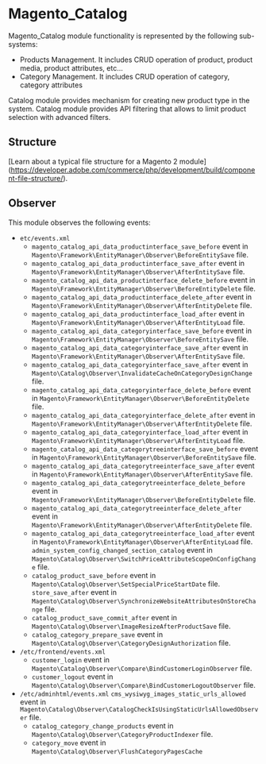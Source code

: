 # Magento_Catalog

Magento_Catalog module functionality is represented by the following sub-systems:

- Products Management. It includes CRUD operation of product, product media, product attributes, etc...
- Category Management. It includes CRUD operation of category, category attributes

Catalog module provides mechanism for creating new product type in the system.
Catalog module provides API filtering that allows to limit product selection with advanced filters.

## Structure

  [Learn about a typical file structure for a Magento 2 module]
  (https://developer.adobe.com/commerce/php/development/build/component-file-structure/).

## Observer

This module observes the following events:

- `etc/events.xml`
   - `magento_catalog_api_data_productinterface_save_before` event in
   `Magento\Framework\EntityManager\Observer\BeforeEntitySave` file.
   - `magento_catalog_api_data_productinterface_save_after` event in
   `Magento\Framework\EntityManager\Observer\AfterEntitySave` file.
   - `magento_catalog_api_data_productinterface_delete_before` event in
   `Magento\Framework\EntityManager\Observer\BeforeEntityDelete` file.
   - `magento_catalog_api_data_productinterface_delete_after` event in
   `Magento\Framework\EntityManager\Observer\AfterEntityDelete` file.
   - `magento_catalog_api_data_productinterface_load_after` event in
   `Magento\Framework\EntityManager\Observer\AfterEntityLoad` file.
   - `magento_catalog_api_data_categoryinterface_save_before` event in
   `Magento\Framework\EntityManager\Observer\BeforeEntitySave` file.
   - `magento_catalog_api_data_categoryinterface_save_after` event in
   `Magento\Framework\EntityManager\Observer\AfterEntitySave` file.
   - `magento_catalog_api_data_categoryinterface_save_after` event in
   `Magento\Catalog\Observer\InvalidateCacheOnCategoryDesignChange` file.
   - `magento_catalog_api_data_categoryinterface_delete_before` event in
   `Magento\Framework\EntityManager\Observer\BeforeEntityDelete` file.
   - `magento_catalog_api_data_categoryinterface_delete_after` event in
   `Magento\Framework\EntityManager\Observer\AfterEntityDelete` file.
   - `magento_catalog_api_data_categoryinterface_load_after` event in
   `Magento\Framework\EntityManager\Observer\AfterEntityLoad` file.
   - `magento_catalog_api_data_categorytreeinterface_save_before` event in
   `Magento\Framework\EntityManager\Observer\BeforeEntitySave` file.
   - `magento_catalog_api_data_categorytreeinterface_save_after` event in
   `Magento\Framework\EntityManager\Observer\AfterEntitySave` file.
   - `magento_catalog_api_data_categorytreeinterface_delete_before` event in
   `Magento\Framework\EntityManager\Observer\BeforeEntityDelete` file.
   - `magento_catalog_api_data_categorytreeinterface_delete_after` event in
   `Magento\Framework\EntityManager\Observer\AfterEntityDelete` file.
   - `magento_catalog_api_data_categorytreeinterface_load_after` event in
   `Magento\Framework\EntityManager\Observer\AfterEntityLoad` file.
   `admin_system_config_changed_section_catalog` event in
   `Magento\Catalog\Observer\SwitchPriceAttributeScopeOnConfigChange` file.
   - `catalog_product_save_before` event in
   `Magento\Catalog\Observer\SetSpecialPriceStartDate` file.
   `store_save_after` event in
   `Magento\Catalog\Observer\SynchronizeWebsiteAttributesOnStoreChange` file.
   - `catalog_product_save_commit_after` event in
   `Magento\Catalog\Observer\ImageResizeAfterProductSave` file.
   - `catalog_category_prepare_save` event in
   `Magento\Catalog\Observer\CategoryDesignAuthorization` file.
- `/etc/frontend/events.xml`
   - `customer_login` event in
   `Magento\Catalog\Observer\Compare\BindCustomerLoginObserver` file.
   - `customer_logout` event in
   `Magento\Catalog\Observer\Compare\BindCustomerLogoutObserver` file.
- `/etc/adminhtml/events.xml`
   `cms_wysiwyg_images_static_urls_allowed` event in
   `Magento\Catalog\Observer\CatalogCheckIsUsingStaticUrlsAllowedObserver` file.
   - `catalog_category_change_products` event in
   `Magento\Catalog\Observer\CategoryProductIndexer` file.
   - `category_move` event in
   `Magento\Catalog\Observer\FlushCategoryPagesCache`
